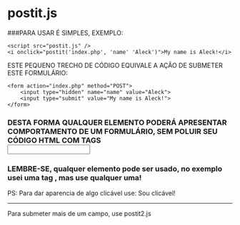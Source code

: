 # postit.js


###PARA USAR É SIMPLES, EXEMPLO:
```
<script src="postit.js" />
<i onclick="postit('index.php', 'name' 'Aleck')">My name is Aleck!</i>
```
ESTE PEQUENO TRECHO DE CÓDIGO EQUIVALE A AÇÂO DE SUBMETER ESTE FORMULÁRIO:
```
<form action="index.php" method="POST">
    <input type="hidden" name="name" value="Aleck">
    <input type="submit" value="My name is Aleck!">
</form>
```
### DESTA FORMA QUALQUER ELEMENTO PODERÁ APRESENTAR COMPORTAMENTO DE UM FORMULÁRIO, SEM POLUIR SEU CÓDIGO HTML COM TAGS <form><input></input></form>

### LEMBRE-SE, qualquer elemento pode ser usado, no exemplo usei uma tag <i> </i>, mas use qualquer uma!


PS: Para dar aparencia de algo clicável use:
<elemento style="cursor:pointer">Sou clicável!</elemento>


---
Para submeter mais de um campo, use postit2.js